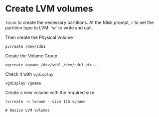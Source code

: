# Create LVM volumes

`fdisk` to create the necessary partitions. At the fdisk prompt, `t` to set the partition type to LVM. ´w´ to write and quit.

Then create the Physical Volume
```
pvcreate /dev/sdb1
```
Create the Volume Group
```
vgcreate vgname /dev/sdb1 /dev/sdc1 etc...
```
Check it with `vgdisplay`
```
vgdisplay vgname
```
Create a new volume with the required size
```
lvcreate -n lvname --size 12G vgname

# Resize LVM volumes

